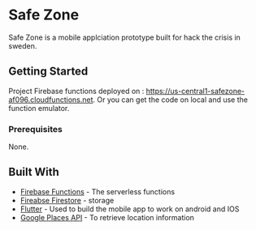 # Safe Zone

Safe Zone is a mobile applciation prototype built for hack the crisis in sweden.

## Getting Started

Project Firebase functions deployed on : https://us-central1-safezone-af096.cloudfunctions.net.
Or you can get the code on local and use the function emulator.

### Prerequisites

None.
## Built With

* [Firebase Functions](https://firebase.google.com/) - The serverless functions 
* [Fireabse Firestore](https://firebase.google.com/docs/firestore) - storage
* [Flutter](https://flutter.dev/) - Used to build the mobile app to work on android and IOS
* [Google Places API](https://cloud.google.com/maps-platform/places) - To retrieve location information  
